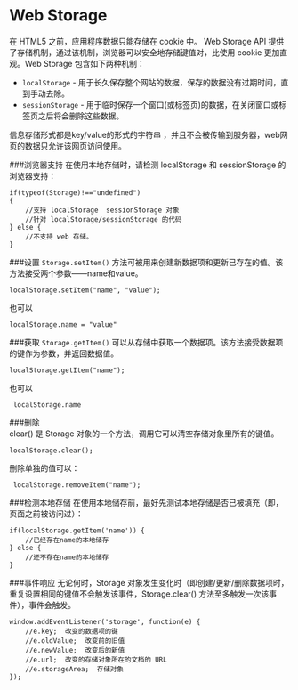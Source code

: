 Web Storage
===================
在 HTML5 之前，应用程序数据只能存储在 cookie 中。
Web Storage API 提供了存储机制，通过该机制，浏览器可以安全地存储键值对，比使用 cookie 更加直观。Web Storage 包含如下两种机制：

 - `localStorage` - 用于长久保存整个网站的数据，保存的数据没有过期时间，直到手动去除。
 - `sessionStorage` - 用于临时保存一个窗口(或标签页)的数据，在关闭窗口或标签页之后将会删除这些数据。


信息存储形式都是key/value的形式的字符串 ，并且不会被传输到服务器，web网页的数据只允许该网页访问使用。




###浏览器支持
在使用本地存储时，请检测 localStorage 和 sessionStorage 的浏览器支持：

    if(typeof(Storage)!=="undefined")
    {
        //支持 localStorage  sessionStorage 对象
        //针对 localStorage/sessionStorage 的代码
    } else {
        //不支持 web 存储。
    }

###设置
`Storage.setItem()` 方法可被用来创建新数据项和更新已存在的值。该方法接受两个参数——name和value。

    localStorage.setItem("name", "value");
也可以

    localStorage.name = "value"
###获取
 `Storage.getItem()` 可以从存储中获取一个数据项。该方法接受数据项的键作为参数，并返回数据值。

    localStorage.getItem("name");
也可以

     localStorage.name
###删除    
clear() 是 Storage 对象的一个方法，调用它可以清空存储对象里所有的键值。

    localStorage.clear();
删除单独的值可以：

     localStorage.removeItem("name");

###检测本地存储
在使用本地储存前，最好先测试本地存储是否已被填充（即，页面之前被访问过）：

    if(localStorage.getItem('name')) {
        //已经存在name的本地储存
    } else {
        //还不存在name的本地储存
    }

###事件响应
无论何时，Storage 对象发生变化时（即创建/更新/删除数据项时，重复设置相同的键值不会触发该事件，Storage.clear() 方法至多触发一次该事件），事件会触发。

    window.addEventListener('storage', function(e) {  
        //e.key;  改变的数据项的键
        //e.oldValue;  改变前的旧值
        //e.newValue;  改变后的新值
        //e.url;  改变的存储对象所在的文档的 URL
        //e.storageArea;  存储对象
    });
